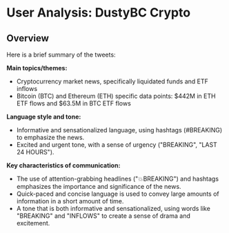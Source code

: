 # User Analysis: DustyBC Crypto

## Overview

Here is a brief summary of the tweets:

**Main topics/themes:**

* Cryptocurrency market news, specifically liquidated funds and ETF inflows
* Bitcoin (BTC) and Ethereum (ETH) specific data points: $442M in ETH ETF flows and $63.5M in BTC ETF flows

**Language style and tone:**

* Informative and sensationalized language, using hashtags (#BREAKING) to emphasize the news.
* Excited and urgent tone, with a sense of urgency ("BREAKING", "LAST 24 HOURS").

**Key characteristics of communication:**

* The use of attention-grabbing headlines ("💥BREAKING") and hashtags emphasizes the importance and significance of the news.
* Quick-paced and concise language is used to convey large amounts of information in a short amount of time.
* A tone that is both informative and sensationalized, using words like "BREAKING" and "INFLOWS" to create a sense of drama and excitement.
